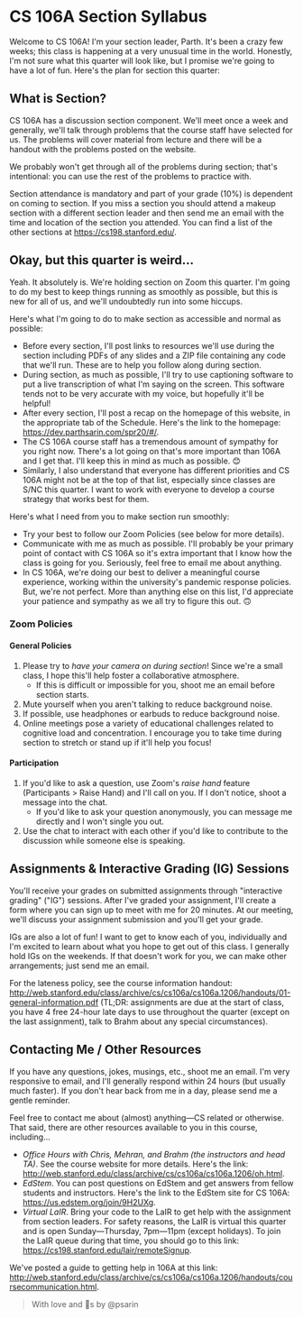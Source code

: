 # CS 106A Section Syllabus

Welcome to CS 106A! I'm your section leader, Parth. It's been a crazy few weeks; this class is happening at a very unusual time in the world. Honestly, I'm not sure what this quarter will look like, but I promise we're going to have a lot of fun. Here's the plan for section this quarter:

## What is Section?
CS 106A has a discussion section component. We'll meet once a week and generally, we'll talk through problems that the course staff have selected for us. The problems will cover material from lecture and there will be a handout with the problems posted on the website.

We probably won't get through all of the problems during section; that's intentional: you can use the rest of the problems to practice with.

Section attendance is mandatory and part of your grade (10%) is dependent on coming to section. If you miss a section you should attend a makeup section with a different section leader and then send me an email with the time and location of the section you attended. You can find a list of the other sections at <https://cs198.stanford.edu/>.

## Okay, but this quarter is weird...
Yeah. It absolutely is. We're holding section on Zoom this quarter. I'm going to do my best to keep things running as smoothly as possible, but this is new for all of us, and we'll undoubtedly run into some hiccups.

Here's what I'm going to do to make section as accessible and normal as possible:
- Before every section, I'll post links to resources we'll use during the section including PDFs of any slides and a ZIP file containing any code that we'll run. These are to help you follow along during section.
- During section, as much as possible, I'll try to use captioning software to put a live transcription of what I'm saying on the screen. This software tends not to be very accurate with my voice, but hopefully it'll be helpful!
- After every section, I'll post a recap on the homepage of this website, in the appropriate tab of the Schedule. Here's the link to the homepage: <https://dev.parthsarin.com/spr20/#/>.
- The CS 106A course staff has a tremendous amount of sympathy for you right now. There's a lot going on that's more important than 106A and I get that. I'll keep this in mind as much as possible. &#128522;
- Similarly, I also understand that everyone has different priorities and CS 106A might not be at the top of that list, especially since classes are S/NC this quarter. I want to work with everyone to develop a course strategy that works best for them.

Here's what I need from you to make section run smoothly:
- Try your best to follow our Zoom Policies (see below for more details).
- Communicate with me as much as possible. I'll probably be your primary point of contact with CS 106A so it's extra important that I know how the class is going for you. Seriously, feel free to email me about anything.
- In CS 106A, we're doing our best to deliver a meaningful course experience, working within the university's pandemic response policies. But, we're not perfect. More than anything else on this list, I'd appreciate your patience and sympathy as we all try to figure this out. &#128579;

### Zoom Policies
#### General Policies
1. Please try to *have your camera on during section*! Since we're a small class, I hope this'll help foster a collaborative atmosphere.
    * If this is difficult or impossible for you, shoot me an email before section starts.
2. Mute yourself when you aren't talking to reduce background noise.
3. If possible, use headphones or earbuds to reduce background noise.
4. Online meetings pose a variety of educational challenges related to cognitive load and concentration. I encourage you to take time during section to stretch or stand up if it'll help you focus!

#### Participation
1. If you'd like to ask a question, use Zoom's *raise hand* feature (Participants > Raise Hand) and I'll call on you. If I don't notice, shoot a message into the chat.
    * If you'd like to ask your question anonymously, you can message me directly and I won't single you out.
2. Use the chat to interact with each other if you'd like to contribute to the discussion while someone else is speaking.

## Assignments & Interactive Grading (IG) Sessions
You'll receive your grades on submitted assignments through "interactive grading" ("IG") sessions. After I've graded your assignment, I'll create a form where you can sign up to meet with me for 20 minutes. At our meeting, we'll discuss your assignment submission and you'll get your grade. 

IGs are also a lot of fun! I want to get to know each of you, individually and I'm excited to learn about what you hope to get out of this class. I generally hold IGs on the weekends. If that doesn't work for you, we can make other arrangements; just send me an email. 

For the lateness policy, see the course information handout: <http://web.stanford.edu/class/archive/cs/cs106a/cs106a.1206/handouts/01-general-information.pdf> (TL;DR: assignments are due at the start of class, you have 4 free 24-hour late days to use throughout the quarter (except on the last assignment), talk to Brahm about any special circumstances).

## Contacting Me / Other Resources
If you have any questions, jokes, musings, etc., shoot me an email. I'm very responsive to email, and I'll generally respond within 24 hours (but usually much faster). If you don't hear back from me in a day, please send me a gentle reminder. 

Feel free to contact me about (almost) anything—CS related or otherwise. That said, there are other resources available to you in this course, including...
- *Office Hours with Chris, Mehran, and Brahm (the instructors and head TA)*. See the course website for more details. Here's the link: <http://web.stanford.edu/class/archive/cs/cs106a/cs106a.1206/oh.html>.
- *EdStem*. You can post questions on EdStem and get answers from fellow students and instructors. Here's the link to the EdStem site for CS 106A: <https://us.edstem.org/join/9H2UXg>.
- *Virtual LaIR*. Bring your code to the LaIR to get help with the assignment from section leaders. For safety reasons, the LaIR is virtual this quarter and is open Sunday—Thursday, 7pm—11pm (except holidays). To join the LaIR queue during that time, you should go to this link: <https://cs198.stanford.edu/lair/remoteSignup>.

We've posted a guide to getting help in 106A at this link: <http://web.stanford.edu/class/archive/cs/cs106a/cs106a.1206/handouts/coursecommunication.html>.

> With love and &#129412;s by @psarin